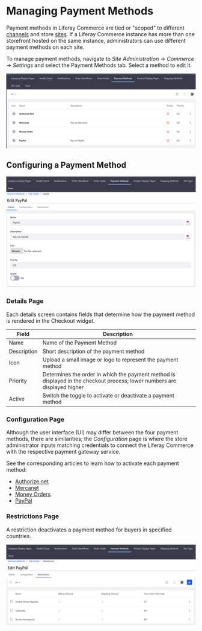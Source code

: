 # Managing Payment Methods

Payment methods in Liferay Commerce are tied or "scoped" to different [channels](../catalog/introduction-to-channels.md) and store [sites](./sites-and-site-types.md). If a Liferay Commerce instance has more than one storefront hosted on the same instance, administrators can use different payment methods on each site.

To manage payment methods, navigate to _Site Administration_ → _Commerce_ → _Settings_ and select the Payment Methods tab. Select a method to edit it.

![Payment Methods page](./managing-payment-methods/images/01.png)

## Configuring a Payment Method

![Configuring a payment method](./managing-payment-methods/images/02.png)

### Details Page

Each details screen contains fields that determine how the payment method is rendered in the Checkout widget.

|Field | Description |
|----- | ----------- |
|Name  | Name of the Payment Method |
|Description | Short description of the payment method |
|Icon| Upload a small image or logo to represent the payment method |
|Priority | Determines the order in which the payment method is displayed in the checkout process; lower numbers are displayed higher |
|Active | Switch the toggle to activate or deactivate a payment method |  

### Configuration Page

Although the user interface (UI) may differ between the four payment methods, there are similarities; the _Configuration_ page is where the store administrator inputs matching credentials to connect the Liferay Commerce with the respective payment gateway service.

See the corresponding articles to learn how to activate each payment method:

* [Authorize.net](../orders-and-fulfillment/authorize.net.md)
* [Mercanet](../orders-and-fulfillment/mercanet.md)
* [Money Orders](../orders-and-fulfillment/money-orders.md)
* [PayPal](../orders-and-fulfillment/paypal.md)

### Restrictions Page

A restriction deactivates a payment method for buyers in specified countries.

![Setting payment method restrictions](./managing-payment-methods/images/03.png)

